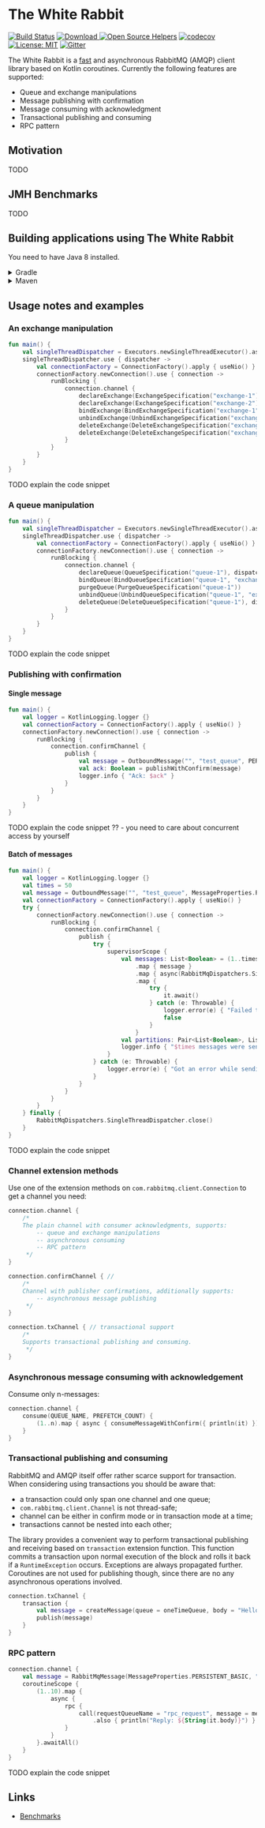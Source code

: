 # The White Rabbit

[![Build Status](https://travis-ci.org/viartemev/the-white-rabbit.svg?branch=master)](https://travis-ci.org/viartemev/the-white-rabbit)
[![Download](https://api.bintray.com/packages/viartemev/Maven/the-white-rabbit/images/download.svg) ](https://bintray.com/viartemev/Maven/the-white-rabbit/_latestVersion)
[![Open Source Helpers](https://www.codetriage.com/viartemev/the-white-rabbit/badges/users.svg)](https://www.codetriage.com/viartemev/the-white-rabbit)
[![codecov](https://codecov.io/gh/viartemev/the-white-rabbit/branch/master/graph/badge.svg)](https://codecov.io/gh/viartemev/the-white-rabbit)
[![License: MIT](https://img.shields.io/badge/License-MIT-yellow.svg)](https://opensource.org/licenses/MIT)
[![Gitter](https://badges.gitter.im/kotlin-the-white-rabbit/community.svg)](https://gitter.im/kotlin-the-white-rabbit/community?utm_source=badge&utm_medium=badge&utm_campaign=pr-badge)

The White Rabbit is a [fast](https://github.com/viartemev/the-white-rabbit/issues/88#issuecomment-470461937) and
asynchronous RabbitMQ (AMQP) client library based on Kotlin coroutines. Currently the following features are supported:

* Queue and exchange manipulations
* Message publishing with confirmation
* Message consuming with acknowledgment
* Transactional publishing and consuming
* RPC pattern

## Motivation

TODO

## JMH Benchmarks

TODO

## Building applications using The White Rabbit

You need to have Java 8 installed.
<details><summary>Gradle</summary>

```groovy
repositories {
    jcenter()
}

compile 'com.viartemev:the-white-rabbit:$version'
```
</details>

<details><summary>Maven</summary>

```xml
<repositories>
    <repository>
        <id>jcenter</id>
        <url>https://jcenter.bintray.com/</url>
    </repository>
</repositories>

<dependency>
    <groupId>com.viartemev</groupId>
    <artifactId>the-white-rabbit</artifactId>
    <version>${version}</version>
</dependency>
```

</details>

## Usage notes and examples

### An exchange manipulation

```kotlin
fun main() {
    val singleThreadDispatcher = Executors.newSingleThreadExecutor().asCoroutineDispatcher()
    singleThreadDispatcher.use { dispatcher ->
        val connectionFactory = ConnectionFactory().apply { useNio() }
        connectionFactory.newConnection().use { connection ->
            runBlocking {
                connection.channel {
                    declareExchange(ExchangeSpecification("exchange-1"), dispatcher)
                    declareExchange(ExchangeSpecification("exchange-2"), dispatcher)
                    bindExchange(BindExchangeSpecification("exchange-1", "exchange-2", "key"))
                    unbindExchange(UnbindExchangeSpecification("exchange-1", "exchange-2", "key"))
                    deleteExchange(DeleteExchangeSpecification("exchange-1"), dispatcher)
                    deleteExchange(DeleteExchangeSpecification("exchange-2"), dispatcher)
                }
            }
        }
    }
}
```
TODO explain the code snippet

### A queue manipulation

```kotlin
fun main() {
    val singleThreadDispatcher = Executors.newSingleThreadExecutor().asCoroutineDispatcher()
    singleThreadDispatcher.use { dispatcher ->
        val connectionFactory = ConnectionFactory().apply { useNio() }
        connectionFactory.newConnection().use { connection ->
            runBlocking {
                connection.channel {
                    declareQueue(QueueSpecification("queue-1"), dispatcher)
                    bindQueue(BindQueueSpecification("queue-1", "exchange-1", "key"))
                    purgeQueue(PurgeQueueSpecification("queue-1"))
                    unbindQueue(UnbindQueueSpecification("queue-1", "exchange-1", "key"))
                    deleteQueue(DeleteQueueSpecification("queue-1"), dispatcher)
                }
            }
        }
    }
}
```

TODO explain the code snippet

### Publishing with confirmation

#### Single message

```kotlin
fun main() {
    val logger = KotlinLogging.logger {}
    val connectionFactory = ConnectionFactory().apply { useNio() }
    connectionFactory.newConnection().use { connection ->
        runBlocking {
            connection.confirmChannel {
                publish {
                    val message = OutboundMessage("", "test_queue", PERSISTENT_BASIC, "hello world")
                    val ack: Boolean = publishWithConfirm(message)
                    logger.info { "Ack: $ack" }
                }
            }
        }
    }
}
```

TODO explain the code snippet
?? - you need to care about concurrent access by yourself

#### Batch of messages

```kotlin
fun main() {
    val logger = KotlinLogging.logger {}
    val times = 50
    val message = OutboundMessage("", "test_queue", MessageProperties.PERSISTENT_BASIC, "hello world")
    val connectionFactory = ConnectionFactory().apply { useNio() }
    try {
        connectionFactory.newConnection().use { connection ->
            runBlocking {
                connection.confirmChannel {
                    publish {
                        try {
                            supervisorScope {
                                val messages: List<Boolean> = (1..times)
                                    .map { message }
                                    .map { async(RabbitMqDispatchers.SingleThreadDispatcher) { publishWithConfirm(it) } }
                                    .map {
                                        try {
                                            it.await()
                                        } catch (e: Throwable) {
                                            logger.error(e) { "Failed to send the message" }
                                            false
                                        }
                                    }
                                val partitions: Pair<List<Boolean>, List<Boolean>> = messages.partition { it }
                                logger.info { "$times messages were sent, delivered: ${partitions.first.size}, not delivered: ${partitions.second.size}" }
                            }
                        } catch (e: Throwable) {
                            logger.error(e) { "Got an error while sending the batch of messages" }
                        }
                    }
                }
            }
        }
    } finally {
        RabbitMqDispatchers.SingleThreadDispatcher.close()
    }
}
```

TODO explain the code snippet

### Channel extension methods
Use one of the extension methods on `com.rabbitmq.client.Connection` to get a channel you need:

```kotlin
connection.channel {
    /*
    The plain channel with consumer acknowledgments, supports:
        -- queue and exchange manipulations
        -- asynchronous consuming
        -- RPC pattern
     */
}

connection.confirmChannel { //
    /*
    Channel with publisher confirmations, additionally supports:
        -- asynchronous message publishing
     */
}

connection.txChannel { // transactional support
    /*
    Supports transactional publishing and consuming.
     */
}
```

### Asynchronous message consuming with acknowledgement

Consume only n-messages:

```kotlin
connection.channel {
    consume(QUEUE_NAME, PREFETCH_COUNT) {
        (1..n).map { async { consumeMessageWithConfirm({ println(it) }) } }.awaitAll()
    }
}
```

### Transactional publishing and consuming

RabbitMQ and AMQP itself offer rather scarce support for transaction. When considering using transactions you should be
aware that:

* a transaction could only span one channel and one queue;
* `com.rabbitmq.client.Channel` is not thread-safe;
* channel can be either in confirm mode or in transaction mode at a time;
* transactions cannot be nested into each other;

The library provides a convenient way to perform transactional publishing and receiving based on `transaction` extension
function. This function commits a transaction upon normal execution of the block and rolls it back if
a `RuntimeException` occurs. Exceptions are always propagated further. Coroutines are not used for publishing though,
since there are no any asynchronous operations involved.

```kotlin
connection.txChannel {
    transaction {
        val message = createMessage(queue = oneTimeQueue, body = "Hello from tx")
        publish(message)
    }
}
```

### RPC pattern

```kotlin
connection.channel {
    val message = RabbitMqMessage(MessageProperties.PERSISTENT_BASIC, "Hello world".toByteArray())
    coroutineScope {
        (1..10).map {
            async {
                rpc {
                    call(requestQueueName = "rpc_request", message = message)
                        .also { println("Reply: ${String(it.body)}") }
                }
            }
        }.awaitAll()
    }
}
```

TODO explain the code snippet

## Links

* [Benchmarks](https://github.com/viartemev/the-white-rabbit/issues/88#issuecomment-470461937)

